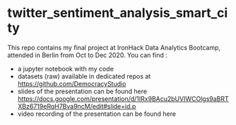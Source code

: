 # twitter_sentiment_analysis_smart_city
This repo contains my final project at IronHack Data Analytics Bootcamp, attended in Berlin from Oct to Dec 2020.
You can find :

- a jupyter notebook with my code
- datasets (raw) available in dedicated repos at https://github.com/DemocracyStudio
- slides of the presentation can be found here https://docs.google.com/presentation/d/1IRx9BAcu2bUVIWCOlgs9aBRTXBz6719eRqH7Bva9ncM/edit#slide=id.p
- video recording of the presentation can be found here 

